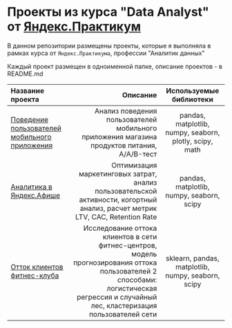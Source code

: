# Проекты из курса "Data Analyst" от [Яндекс.Практикум](https://praktikum.yandex.ru//)

В данном репозитории размещены проекты, которые я выполняла в рамках курса от `Яндекс.Практикума`, профессии "Аналитик данных"  

Каждый проект размещен в одноименной папке, описание проектов  - в README.md


|Название проекта | Описание | Используемые библиотеки |
| :-------------------- | ---------------------: |:---------------------------:|
| [Поведение пользователей мобильного приложения](https://github.com/elensi/yandex-praktikum-projects/tree/master/Behavior_mobile_app_users) | Анализ поведения пользователей мобильного приложения магазина продуктов питания, A/A/B-тест  | pandas, matplotlib, numpy, seaborn, plotly, scipy, math
| [Аналитика в Яндекс.Афише](https://github.com/elensi/yandex-praktikum-projects/tree/master/Yandex_afisha_project) | Оптимизация маркетинговых затрат, анализ пользовательской активности, когортный анализ, расчет метрик LTV, CAC, Retention Rate | pandas, matplotlib, numpy, seaborn, scipy |
| [Отток клиентов фитнес-клуба ](https://github.com/elensi/yandex-praktikum-projects/tree/master/Churn_rate_GYM) | Исследование оттока клиентов в сети фитнес-центров, модель прогнозирования оттока пользователей 2 способами: логистическая регрессия и случайный лес, кластеризация пользователей сети   | sklearn, pandas, matplotlib, numpy, seaborn, scipy |
